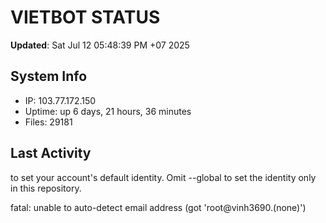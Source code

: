 # VIETBOT STATUS
**Updated**: Sat Jul 12 05:48:39 PM +07 2025

## System Info
- IP: 103.77.172.150
- Uptime: up 6 days, 21 hours, 36 minutes
- Files: 29181

## Last Activity

to set your account's default identity.
Omit --global to set the identity only in this repository.

fatal: unable to auto-detect email address (got 'root@vinh3690.(none)')

